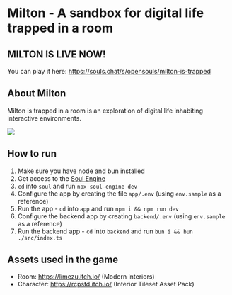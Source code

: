 # Milton - A sandbox for digital life trapped in a room

## MILTON IS LIVE NOW!

You can play it here: https://souls.chat/s/opensouls/milton-is-trapped

## About Milton

Milton is trapped in a room is an exploration of digital life inhabiting interactive environments.

![](milton.png)

## How to run

1. Make sure you have node and bun installed
1. Get access to the [Soul Engine](https://docs.souls.chat/)
1. `cd` into `soul` and run `npx soul-engine dev`
1. Configure the app by creating the file `app/.env` (using `env.sample` as a reference)
1. Run the app - `cd` into `app` and run `npm i && npm run dev`
1. Configure the backend app by creating `backend/.env` (using `env.sample` as a reference)
1. Run the backend app - `cd` into `backend` and run `bun i && bun ./src/index.ts`

## Assets used in the game

- Room: https://limezu.itch.io/ (Modern interiors)
- Character: https://rcpstd.itch.io/ (Interior Tileset Asset Pack)
